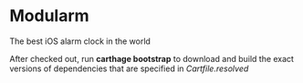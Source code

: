 # Modularm

The best iOS alarm clock in the world

After checked out, run **carthage bootstrap** to download and build the exact versions of dependencies that are specified in _Cartfile.resolved_